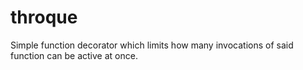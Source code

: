 # throque
Simple function decorator which limits how many invocations of said function can be active at once.
